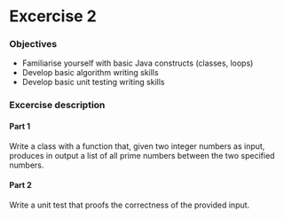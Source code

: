 # Excercise 2

### Objectives
- Familiarise yourself with basic Java constructs (classes, loops)
- Develop basic algorithm writing skills
- Develop basic unit testing writing skills

### Excercise description

#### Part 1
Write a class with a function that, given two integer numbers as input, produces in output a list of
all prime numbers between the two specified numbers.

#### Part 2
Write a unit test that proofs the correctness of the provided input.

